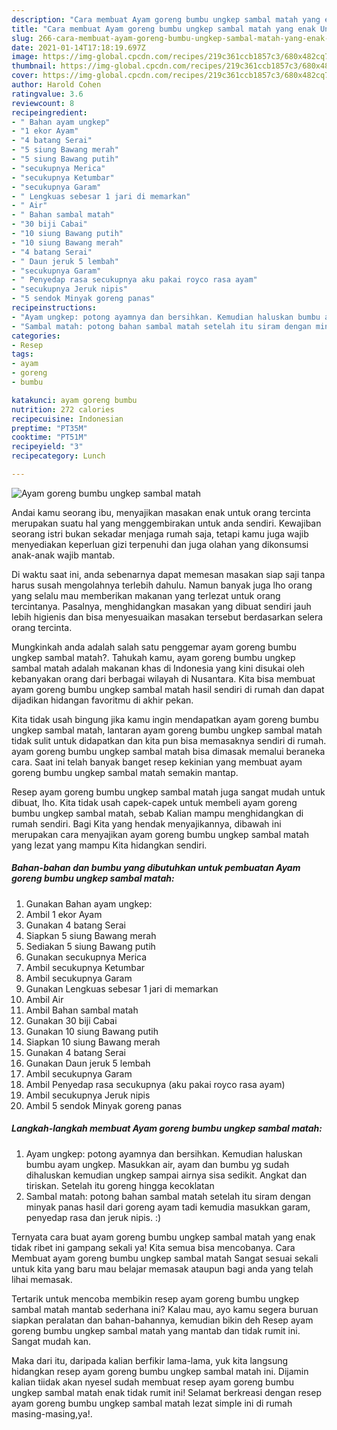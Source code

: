 ```yaml
---
description: "Cara membuat Ayam goreng bumbu ungkep sambal matah yang enak Untuk Jualan"
title: "Cara membuat Ayam goreng bumbu ungkep sambal matah yang enak Untuk Jualan"
slug: 266-cara-membuat-ayam-goreng-bumbu-ungkep-sambal-matah-yang-enak-untuk-jualan
date: 2021-01-14T17:18:19.697Z
image: https://img-global.cpcdn.com/recipes/219c361ccb1857c3/680x482cq70/ayam-goreng-bumbu-ungkep-sambal-matah-foto-resep-utama.jpg
thumbnail: https://img-global.cpcdn.com/recipes/219c361ccb1857c3/680x482cq70/ayam-goreng-bumbu-ungkep-sambal-matah-foto-resep-utama.jpg
cover: https://img-global.cpcdn.com/recipes/219c361ccb1857c3/680x482cq70/ayam-goreng-bumbu-ungkep-sambal-matah-foto-resep-utama.jpg
author: Harold Cohen
ratingvalue: 3.6
reviewcount: 8
recipeingredient:
- " Bahan ayam ungkep"
- "1 ekor Ayam"
- "4 batang Serai"
- "5 siung Bawang merah"
- "5 siung Bawang putih"
- "secukupnya Merica"
- "secukupnya Ketumbar"
- "secukupnya Garam"
- " Lengkuas sebesar 1 jari di memarkan"
- " Air"
- " Bahan sambal matah"
- "30 biji Cabai"
- "10 siung Bawang putih"
- "10 siung Bawang merah"
- "4 batang Serai"
- " Daun jeruk 5 lembah"
- "secukupnya Garam"
- " Penyedap rasa secukupnya aku pakai royco rasa ayam"
- "secukupnya Jeruk nipis"
- "5 sendok Minyak goreng panas"
recipeinstructions:
- "Ayam ungkep: potong ayamnya dan bersihkan. Kemudian haluskan bumbu ayam ungkep. Masukkan air, ayam dan bumbu yg sudah dihaluskan kemudian ungkep sampai airnya sisa sedikit. Angkat dan tiriskan. Setelah itu goreng hingga kecoklatan"
- "Sambal matah: potong bahan sambal matah setelah itu siram dengan minyak panas hasil dari goreng ayam tadi kemudia masukkan garam, penyedap rasa dan jeruk nipis. :)"
categories:
- Resep
tags:
- ayam
- goreng
- bumbu

katakunci: ayam goreng bumbu 
nutrition: 272 calories
recipecuisine: Indonesian
preptime: "PT35M"
cooktime: "PT51M"
recipeyield: "3"
recipecategory: Lunch

---
```



![Ayam goreng bumbu ungkep sambal matah](https://img-global.cpcdn.com/recipes/219c361ccb1857c3/680x482cq70/ayam-goreng-bumbu-ungkep-sambal-matah-foto-resep-utama.jpg)

Andai kamu seorang ibu, menyajikan masakan enak untuk orang tercinta merupakan suatu hal yang menggembirakan untuk anda sendiri. Kewajiban seorang istri bukan sekadar menjaga rumah saja, tetapi kamu juga wajib menyediakan keperluan gizi terpenuhi dan juga olahan yang dikonsumsi anak-anak wajib mantab.

Di waktu  saat ini, anda sebenarnya dapat memesan masakan siap saji tanpa harus susah mengolahnya terlebih dahulu. Namun banyak juga lho orang yang selalu mau memberikan makanan yang terlezat untuk orang tercintanya. Pasalnya, menghidangkan masakan yang dibuat sendiri jauh lebih higienis dan bisa menyesuaikan masakan tersebut berdasarkan selera orang tercinta. 



Mungkinkah anda adalah salah satu penggemar ayam goreng bumbu ungkep sambal matah?. Tahukah kamu, ayam goreng bumbu ungkep sambal matah adalah makanan khas di Indonesia yang kini disukai oleh kebanyakan orang dari berbagai wilayah di Nusantara. Kita bisa membuat ayam goreng bumbu ungkep sambal matah hasil sendiri di rumah dan dapat dijadikan hidangan favoritmu di akhir pekan.

Kita tidak usah bingung jika kamu ingin mendapatkan ayam goreng bumbu ungkep sambal matah, lantaran ayam goreng bumbu ungkep sambal matah tidak sulit untuk didapatkan dan kita pun bisa memasaknya sendiri di rumah. ayam goreng bumbu ungkep sambal matah bisa dimasak memalui beraneka cara. Saat ini telah banyak banget resep kekinian yang membuat ayam goreng bumbu ungkep sambal matah semakin mantap.

Resep ayam goreng bumbu ungkep sambal matah juga sangat mudah untuk dibuat, lho. Kita tidak usah capek-capek untuk membeli ayam goreng bumbu ungkep sambal matah, sebab Kalian mampu menghidangkan di rumah sendiri. Bagi Kita yang hendak menyajikannya, dibawah ini merupakan cara menyajikan ayam goreng bumbu ungkep sambal matah yang lezat yang mampu Kita hidangkan sendiri.

<!--inarticleads1-->

##### Bahan-bahan dan bumbu yang dibutuhkan untuk pembuatan Ayam goreng bumbu ungkep sambal matah:

1. Gunakan  Bahan ayam ungkep:
1. Ambil 1 ekor Ayam
1. Gunakan 4 batang Serai
1. Siapkan 5 siung Bawang merah
1. Sediakan 5 siung Bawang putih
1. Gunakan secukupnya Merica
1. Ambil secukupnya Ketumbar
1. Ambil secukupnya Garam
1. Gunakan  Lengkuas sebesar 1 jari di memarkan
1. Ambil  Air
1. Ambil  Bahan sambal matah
1. Gunakan 30 biji Cabai
1. Gunakan 10 siung Bawang putih
1. Siapkan 10 siung Bawang merah
1. Gunakan 4 batang Serai
1. Gunakan  Daun jeruk 5 lembah
1. Ambil secukupnya Garam
1. Ambil  Penyedap rasa secukupnya (aku pakai royco rasa ayam)
1. Ambil secukupnya Jeruk nipis
1. Ambil 5 sendok Minyak goreng panas




<!--inarticleads2-->

##### Langkah-langkah membuat Ayam goreng bumbu ungkep sambal matah:

1. Ayam ungkep: potong ayamnya dan bersihkan. Kemudian haluskan bumbu ayam ungkep. Masukkan air, ayam dan bumbu yg sudah dihaluskan kemudian ungkep sampai airnya sisa sedikit. Angkat dan tiriskan. Setelah itu goreng hingga kecoklatan
1. Sambal matah: potong bahan sambal matah setelah itu siram dengan minyak panas hasil dari goreng ayam tadi kemudia masukkan garam, penyedap rasa dan jeruk nipis. :)




Ternyata cara buat ayam goreng bumbu ungkep sambal matah yang enak tidak ribet ini gampang sekali ya! Kita semua bisa mencobanya. Cara Membuat ayam goreng bumbu ungkep sambal matah Sangat sesuai sekali untuk kita yang baru mau belajar memasak ataupun bagi anda yang telah lihai memasak.

Tertarik untuk mencoba membikin resep ayam goreng bumbu ungkep sambal matah mantab sederhana ini? Kalau mau, ayo kamu segera buruan siapkan peralatan dan bahan-bahannya, kemudian bikin deh Resep ayam goreng bumbu ungkep sambal matah yang mantab dan tidak rumit ini. Sangat mudah kan. 

Maka dari itu, daripada kalian berfikir lama-lama, yuk kita langsung hidangkan resep ayam goreng bumbu ungkep sambal matah ini. Dijamin kalian tiidak akan nyesel sudah membuat resep ayam goreng bumbu ungkep sambal matah enak tidak rumit ini! Selamat berkreasi dengan resep ayam goreng bumbu ungkep sambal matah lezat simple ini di rumah masing-masing,ya!.


